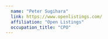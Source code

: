 ```yaml
---
  name: "Peter Sugihara"
  link: https://www.openlistings.com/
  affiliation: "Open Listings"
  occupation_title: "CPO"
---
```

